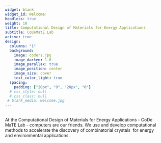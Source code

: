 ```yaml
---
widget: blank
widget_id: Welcome!
headless: true
weight: 10
title: Computational Design of Materials for Energy Applications
subtitle: CoDeMatE Lab
active: true
design:
  columns: "1"
  background:
    image: coders.jpg
    image_darken: 1.0
    image_parallax: true
    image_position: center
    image_size: cover
    text_color_light: true
  spacing:
    padding: ["20px", "0", "20px", "0"]
  # css_style: null
  # css_class: null
 # blank_media: welcome.jpg
---
```

<br>
At the Computational Design of Materials for Energy Applications - CoDe MaTE Lab - computers are our friends. We use and develop computational methods to accelerate the discovery of combinatorial crystals  for energy and environmental applications.
